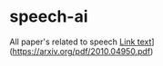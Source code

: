 # speech-ai
All paper's related to speech
[Link text](https://www.example.com)](https://arxiv.org/pdf/2010.04950.pdf)
